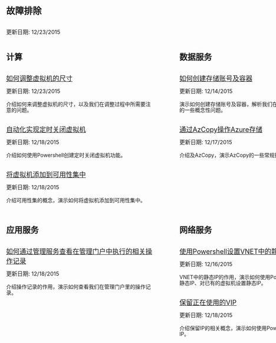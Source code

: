 <properties linkid="troubleshoot" urlDisplayName="troubleshoot" pageTitle="故障排除" metaKeywords="troubleshoot" disableRightNav="true" description="" metaCanonical="" services="" documentationCenter="" title="" authors="" solutions="" manager="" editor="" />
<tags ms.service="" ms.date="" wacn.date="12/29/2015"/>

 <div style="margin: 0px auto;">
        <div style="width:880px">
            <div><span style="font-size:24px;font-weight:bold">故障排除</span></div>
            <div style="margin-top:30px;"><span style="font-weight:normal;font-size:15px;"> 更新日期: 12/23/2015 </span></div>
        </div>
        <div style="width: 880px;margin-top:40px;">
            <div style="width: 428px;  margin-right: 42px;  display: inline-block;">
                <div style="width: 404px;">
                    <div><span style="font-size:22px;font-weight:bold">计算</span></div>
                    <div style="margin-top:30px;"><a href="/documentation/articles/troubleshoot/virtual-machine-how-to-reset-vm-size.md" style="font-size:18px;">如何调整虚拟机的尺寸</a></div>
                    <div style="margin-top:15px;"><span style="font-weight:normal;font-size:15px;line-height:15px;"> 更新日期: 12/23/2015 </span></div>
                    <div style="margin-top:20px;"><span style="line-height:16px;">介绍如何来调整虚拟机的尺寸，以及我们在调整过程中所需要注意的问题。</span></div>
                    <div style="margin-top:30px;"><a href="/documentation/articles/troubleshoot/virtual-machine-how-to-turn-off-vm-automatically.md" style="font-size:18px;">自动化实现定时关闭虚拟机</a></div>
                    <div style="margin-top:15px;"><span style="font-weight:normal;font-size:15px;line-height:15px;"> 更新日期: 12/18/2015 </span></div>
                    <div style="margin-top:20px;"><span style="line-height:16px;">介绍如何使用Powershell创建定时关闭虚拟机功能。</span></div>
                    <div style="margin-top:30px;"><a href="/documentation/articles/troubleshoot/virtual-machine-add-vm-to-availability-group.md" style="font-size:18px;">将虚拟机添加到可用性集中</a></div>
                    <div style="margin-top:15px;"><span style="font-weight:normal;font-size:15px;line-height:15px;"> 更新日期: 12/18/2015 </span></div>
                    <div style="margin-top:20px;"><span style="line-height:16px;">介绍可用性集的概念，演示如何将虚拟机添加到可用性集中。</span></div> <p></p>
                </div>
            </div>
            <div style="width:410px; float:right">
                <div style="width: 404px;">
                    <div><span style="font-size:22px;font-weight:bold">数据服务</span></div>
                    <div style="margin-top:30px;"><a href="/documentation/articles/troubleshoot/storage-how-to-create-account-container.md" style="font-size:18px;">如何创建存储账号及容器</a></div>
                    <div style="margin-top:15px;"><span style="font-weight:normal;font-size:15px;line-height:15px;"> 更新日期: 12/14/2015 </span></div>
                    <div style="margin-top:20px;"><span style="line-height:16px;">演示如何创建存储账号及容器，解析我们在创建过程中需要注意的一些概念性问题。</span></div>
                    <div style="margin-top:30px;"><a href="/documentation/articles/troubleshoot/storage-how-to-use-azcopy.md" style="font-size:18px;">通过AzCopy操作Azure存储</a></div>
                    <div style="margin-top:15px;"><span style="font-weight:normal;font-size:15px;line-height:15px;"> 更新日期: 12/17/2015 </span></div>
                    <div style="margin-top:20px;"><span style="line-height:16px;">介绍及AzCopy，演示AzCopy的一些常规操作指令。</span></div>
                </div>
            </div>
        </div>
        <div style="width: 880px;margin-top: 40px;">
            <div style="width: 428px; margin-right: 42px; display: inline-block;">
                <div style="width: 404px;">
                    <div><span style="font-size:22px;font-weight:bold">应用服务</span></div>
                    <div style="margin-top:30px;"><a href="/documentation/articles/troubleshoot/management-portal-how-to-see-operation-log.md" style="font-size:18px;">如何通过管理服务查看在管理门户中执行的相关操作记录</a></div>
                    <div style="margin-top:15px;"><span style="font-weight:normal;font-size:15px;line-height:15px;"> 更新日期: 12/18/2015 </span></div>
                    <div style="margin-top:20px;"><span style="line-height:16px;">介绍操作记录的作用，演示如何查看我们在管理门户里的操作记录。</span></div>
                </div>
            </div>
            <div style="width:410px; float:right">
                <div style="width: 404px;">
                    <div><span style="font-size:22px;font-weight:bold">网络服务</span></div>
                    <div style="margin-top:30px;"><a href="/documentation/articles/troubleshoot/virtual-network-how-to-use-internal-ip.md" style="font-size:18px;">使用Powershell设置VNET中的静态IP</a></div>
                    <div style="margin-top:15px;"><span style="font-weight:normal;font-size:15px;line-height:15px;"> 更新日期: 12/16/2015 </span></div>
                    <div style="margin-top:20px;"><span style="line-height:16px;">VNET中的静态IP的作用，演示如何使用Powershell对虚拟机设置静态IP、对已有的虚拟机设置静态IP。</span></div>
                    <div style="margin-top:30px;"><a href="/documentation/articles/troubleshoot/virtual-network-how-to-use-reserved-ip.md" style="font-size:18px;">保留正在使用的VIP</a></div>
                    <div style="margin-top:15px;"><span style="font-weight:normal;font-size:15px;line-height:15px;"> 更新日期: 12/18/2015 </span></div>
                    <div style="margin-top:20px;"><span style="line-height:16px;">介绍保留IP的相关概念，演示如何使用Powershell来操作保留IP。</span></div>
                </div>
            </div>
        </div>
    </div>